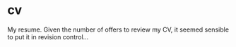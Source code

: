 # cv
My resume. Given the number of offers to review my CV, it seemed sensible to put it in revision control...
